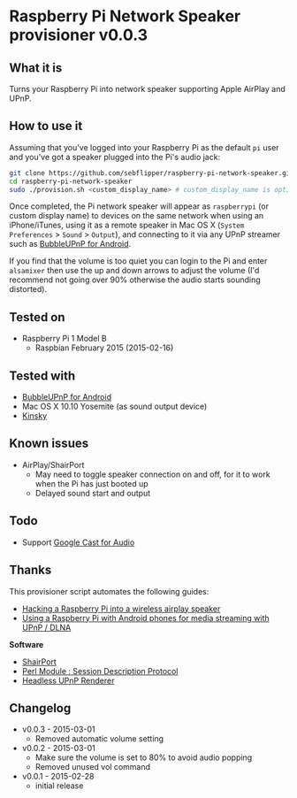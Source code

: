 Raspberry Pi Network Speaker provisioner v0.0.3
==============

What it is
----------
Turns your Raspberry Pi into network speaker supporting Apple AirPlay and UPnP.

How to use it
-------------
Assuming that you've logged into your Raspberry Pi as the default `pi` user and
you've got a speaker plugged into the Pi's audio jack:

```bash
git clone https://github.com/sebflipper/raspberry-pi-network-speaker.git
cd raspberry-pi-network-speaker
sudo ./provision.sh <custom_display_name> # custom_display_name is optional
```

Once completed, the Pi network speaker will appear as `raspberrypi` (or custom
display name) to devices on the same network when using an iPhone/iTunes, using
it as a remote speaker in Mac OS X (`System Preferences` > `Sound` > `Output`),
and connecting to it via any UPnP streamer such as [BubbleUPnP for
Android](https://play.google.com/store/apps/details?id=com.bubblesoft.android.bubbleupnp).

If you find that the volume is too quiet you can login to the Pi and enter
`alsamixer` then use the up and down arrows to adjust the volume
(I'd recommend not going over 90% otherwise the audio starts sounding
distorted).

Tested on
---------
* Raspberry Pi 1 Model B
  * Raspbian February 2015 (2015-02-16)

Tested with
-----------
* [BubbleUPnP for
Android](https://play.google.com/store/apps/details?id=com.bubblesoft.android.bubbleupnp)
* Mac OS X 10.10 Yosemite (as sound output device)
* [Kinsky](http://oss.linn.co.uk/trac/wiki/Kinsky)

Known issues
------------
* AirPlay/ShairPort
  * May need to toggle speaker connection on and off, for it to
    work when the Pi has just booted up
  * Delayed sound start and output

Todo
----
* Support [Google Cast for Audio](http://www.google.com/cast/audio/)

Thanks
------
This provisioner script automates the following guides:
* [Hacking a Raspberry Pi into a wireless airplay speaker](http://jordanburgess.com/post/38986434391/raspberry-pi-airplay)
* [Using a Raspberry Pi with Android phones for media streaming with UPnP / DLNA](http://blog.scphillips.com/2013/01/using-a-raspberry-pi-with-android-phones-for-media-streaming/)

**Software**
* [ShairPort](https://github.com/hendrikw82/shairport)
* [Perl Module : Session Description Protocol](https://github.com/njh/perl-net-sdp)
* [Headless UPnP Renderer](https://github.com/hzeller/gmrender-resurrect)

Changelog
---------
* v0.0.3 - 2015-03-01
  * Removed automatic volume setting
* v0.0.2 - 2015-03-01
  * Make sure the volume is set to 80% to avoid audio popping
  * Removed unused vol command
* v0.0.1 - 2015-02-28
  * initial release
